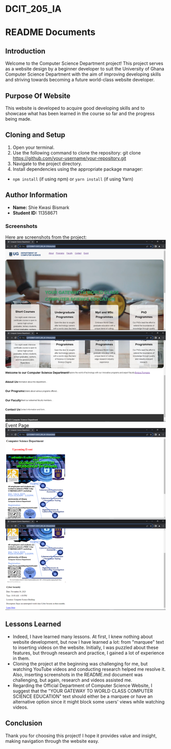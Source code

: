 # DCIT_205_IA
# README Documents

## Introduction
Welcome to the Computer Science Department project! This project serves as a website design by a beginner developer to suit the University of Ghana Computer Science Department with the aim of improving developing skills and striving towards becoming a future world-class website developer.

## Purpose Of Website
This website is developed to acquire good developing skills and to showcase what has been learned in the course so far and the progress being made.

## Cloning and Setup
1. Open your terminal.
2. Use the following command to clone the repository:
git clone https://github.com/your-username/your-repository.git
3. Navigate to the project directory.
4. Install dependencies using the appropriate package manager:
- `npm install` (if using npm) or `yarn install` (if using Yarn)

## Author Information
- **Name:** Shie Kwasi Bismark
- **Student ID:** 11358671

### Screenshots
Here are screenshots from the project:
![Homepage](https://github.com/Bismark588/11358671-DCIT_205_IA/blob/main/Screenshot%20(55).png?raw=true)
![Homepage](https://github.com/Bismark588/11358671-DCIT_205_IA/blob/main/Screenshot%20(56).png?raw=true)
Event Page
![Eventpage](https://github.com/Bismark588/11358671-DCIT_205_IA/blob/main/Screenshot%20(60).png?raw=true)
![Eventpage](https://github.com/Bismark588/11358671-DCIT_205_IA/blob/main/Screenshot%20(61).png?raw=true)

## Lessons Learned
- Indeed, I have learned many lessons. At first, I knew nothing about website development, but now I have learned a lot: from "marquee" text to inserting videos on the website. Initially, I was puzzled about these features, but through research and practice, I gained a lot of experience in them.
- Cloning the project at the beginning was challenging for me, but watching YouTube videos and conducting research helped me resolve it. Also, inserting screenshots in the README.md document was challenging, but again, research and videos assisted me.
- Regarding the Official Department of Computer Science Website, I suggest that the "YOUR GATEWAY TO WORLD CLASS COMPUTER SCIENCE EDUCATION" text should either be a marquee or have an alternative option since it might block some users' views while watching videos.

## Conclusion
Thank you for choosing this project! I hope it provides value and insight, making navigation through the website easy.

